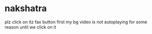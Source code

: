 # nakshatra
plz click on itz fax button first my bg video is not autoplaying for some reason until we click on it 
